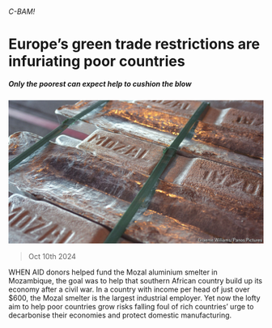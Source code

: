 ###### C-BAM!

# Europe’s green trade restrictions are infuriating poor countries 

##### Only the poorest can expect help to cushion the blow 

![image](images/20241012_FNP502.jpg) 

> Oct 10th 2024 

WHEN AID donors helped fund the Mozal aluminium smelter in Mozambique, the goal was to help that southern African country build up its economy after a civil war. In a country with income per head of just over $600, the Mozal smelter is the largest industrial employer. Yet now the lofty aim to help poor countries grow risks falling foul of rich countries’ urge to decarbonise their economies and protect domestic manufacturing.

